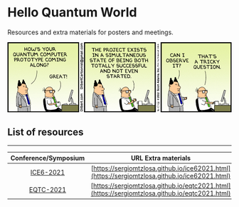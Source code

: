 # Hello Quantum World

Resources and extra materials for posters and meetings.

![](assets/misc/dilbert-quantum-computer.png)

## List of resources
-------------------

|  Conference/Symposium  |  URL Extra materials  |
| :--------------------: | :-------------------: |
| [ICE6-2021](https://www.ice-6.hbar.es/) | [https://sergiomtzlosa.github.io/ice62021.html](https://sergiomtzlosa.github.io/ice62021.html) |
| [EQTC-2021](https://www.eqtc.org) | [https://sergiomtzlosa.github.io/eqtc2021.html](https://sergiomtzlosa.github.io/eqtc2021.html) |
